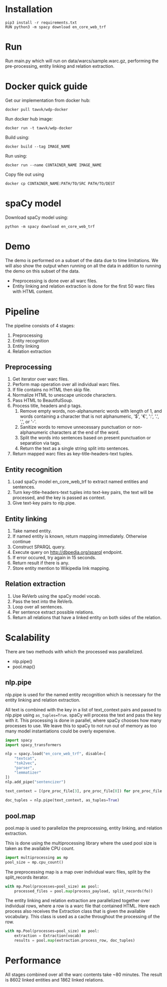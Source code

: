 # Installation

```console
pip3 install -r requirements.txt
RUN python3 -m spacy download en_core_web_trf
```

# Run

Run main.py which will run on data/warcs/sample.warc.gz, performing the pre-processing, entity linking and relation extraction.

# Docker quick guide

Get our implementation from docker hub:

```console
docker pull tawvk/wdp-docker
```

Run docker hub image:

```console
docker run -t tawvk/wdp-docker
```

Build using:

```console
docker build --tag IMAGE_NAME
```

Run using:

```console
docker run --name CONTAINER_NAME IMAGE_NAME
```

Copy file out using

```console
docker cp CONTAINER_NAME:PATH/TO/SRC PATH/TO/DEST
```


# spaCy model
Download spaCy model using:
```console
python -m spacy download en_core_web_trf
```

# Demo

The demo is performed on a subset of the data due to time limitations.
We will also show the output when running on all the data in addition to running the demo on this subset of the data.

- Preprocessing is done over all warc files.
- Entity linking and relation extraction is done for the first 50 warc files with HTML content.

# Pipeline

The pipeline consists of 4 stages:
1. Preprocessing 
1. Entity recognition
1. Entity linking
1. Relation extraction

## Preprocessing

1. Get iterator over warc files.
1. Perform map operation over all individual warc files.
1. If file contains no HTML then skip file.
1. Normalize HTML to unescape unicode characters.
1. Pass HTML to BeautifulSoup.
1. Process title, headers and p tags.
    1. Remove empty words, non-alphanumeric words with length of 1, and words containing a character that is not alphanumeric, '$', '€', ':', '.', ',', or '-'.
    1. Sanitize words to remove unnecessary punctuation or non-alphanumeric characters at the end of the word.
    1. Split the words into sentences based on present punctuation or separation via tags.
    1. Return the text as a single string split into sentences.
1. Return mapped warc files as key-title-headers-text tuples.

## Entity recognition

1. Load spaCy model en_core_web_trf to extract named entities and sentences.
1. Turn key-title-headers-text tuples into text-key pairs, the text will be processed, and the key is passed as context.
1. Give text-key pairs to nlp.pipe.

## Entity linking

1. Take named entity.
1. If named entity is known, return mapping immediately. Otherwise continue
1. Construct SPARQL query.
1. Execute query on http://dbpedia.org/sparql endpoint.
1. If error occured, try again in 15 seconds.
1. Return result if there is any.
1. Store entity mention to Wikipedia link mapping.

## Relation extraction

1. Use ReVerb using the spaCy model vocab.
1. Pass the text into the ReVerb.
1. Loop over all sentences.
1. Per sentence extract possible relations.
1. Return all relations that have a linked entity on both sides of the relation.

# Scalability

There are two methods with which the processed was parallelized.
- nlp.pipe()
- pool.map()

## nlp.pipe

nlp.pipe is used for the named entity recognition which is necessary for the entity linking and relation extraction.


All text is combined with the key in a list of text_context pairs and passed to nlp.pipe using `as_tuples=True`.
spaCy will process the text and pass the key with it. This processing is done in parallel, where spaCy chooses how many processes to use. 
We leave this to spaCy to not run out of memory as too many model instantiations could be overly expensive.

```python
import spacy
import spacy_transformers

nlp = spacy.load("en_core_web_trf", disable=[
    "textcat",
    "tok2vec",
    "parser",
    "lemmatizer"
])
nlp.add_pipe("sentencizer")
    
text_context = [(pre_proc_file[3], pre_proc_file[0]) for pre_proc_file in pre_proc_files]

doc_tuples = nlp.pipe(text_context, as_tuples=True)
```

## pool.map

pool.map is used to parallelize the preprocessing, entity linking, and relation extraction.

This is done using the multiprocessing library where the used pool size is taken as the available CPU count.

```python
import multiprocessing as mp
pool_size = mp.cpu_count()
```

The preprocessing map is a map over individual warc files, split by the split_records iterator.

```python
with mp.Pool(processes=pool_size) as pool:
    processed_files = pool.map(process_payload, split_records(fo))
```

The entity linking and relation extraction are parallelized together over individual rows, where a row is a warc file that contained HTML.
Here each process also receives the Extraction class that is given the available vocabulary. 
This class is used as a cache throughout the processing of the row.

```python
with mp.Pool(processes=pool_size) as pool:
    extraction = Extraction(vocab)
    results = pool.map(extraction.process_row, doc_tuples)
```


# Performance

All stages combined over all the warc contents take ~80 minutes.
The result is 8602 linked entities and 1862 linked relations.
